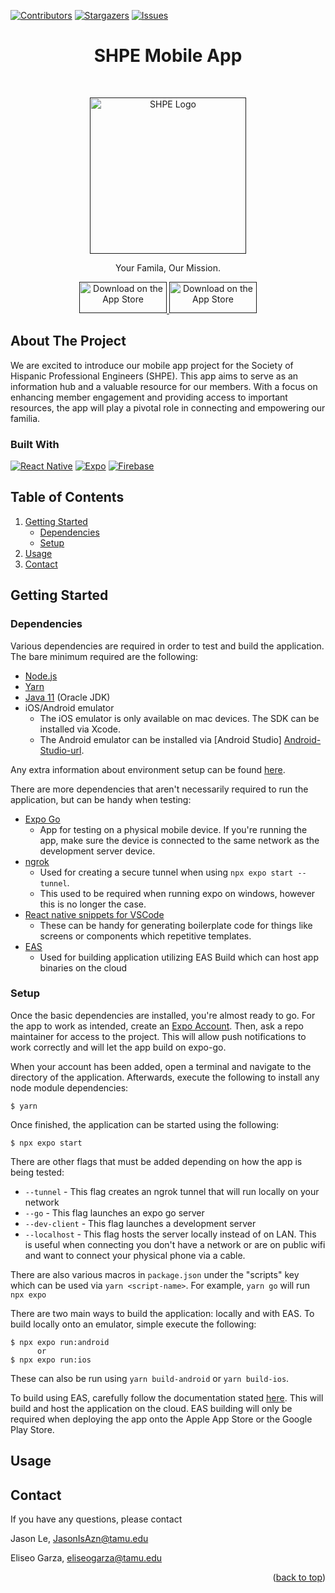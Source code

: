 <a id="readme-top"></a>

[![Contributors][contributors-shield]][contributors-url]
[![Stargazers][stars-shield]][stars-url]
[![Issues][issues-shield]][issues-url]

<h1 align="center"> SHPE Mobile App</h1> <br>
<p align="center">
  <a href="">
    <img alt="SHPE Logo" title="SHPE" src="https://shpe.engr.ucr.edu/sites/default/files/styles/form_preview/public/SHPE_logo_IconOnly_FullColor-RGB_0.png?itok=_YzN6NAC" width="250">
  </a>
</p>

<p align="center">
  Your Famila, Our Mission.
</p>

<p align="center">
  <a href="">
    <img alt="Download on the App Store" title="App Store" src="https://logos-world.net/wp-content/uploads/2021/02/App-Store-Symbol.png" width="140" height="50">
  </a>
  <a href="">
    <img alt="Download on the App Store" title="Play Store" src="https://cdn.freebiesupply.com/logos/large/2x/google-play-badge-logo-png-transparent.png" width="140" height="50">
  </a>
</p>

## About The Project

We are excited to introduce our mobile app project for the Society of Hispanic Professional Engineers (SHPE). This app aims to serve as an information hub and a valuable resource for our members. With a focus on enhancing member engagement and providing access to important resources, the app will play a pivotal role in connecting and empowering our familia.

### Built With

[![React Native](https://img.shields.io/badge/react_native-%2320232a.svg?style=for-the-badge&logo=react&logoColor=%2361DAFB)][React-Native-url] [![Expo](https://img.shields.io/badge/expo-1C1E24?style=for-the-badge&logo=expo&logoColor=#D04A37)][Expo-url] [![Firebase](https://img.shields.io/badge/Firebase-039BE5?style=for-the-badge&logo=Firebase&logoColor=white)][Firebase-url] 

## Table of Contents

1. [Getting Started](#getting-started)
   - [Dependencies](#dependencies)
   - [Setup](#setup)
2. [Usage](#usage)
3. [Contact](#contact)

## Getting Started

### Dependencies

Various dependencies are required in order to test and build the application. The bare minimum required are the following:

- [Node.js][Node-url]
- [Yarn][Yarn-url]
- [Java 11][Java-url] (Oracle JDK)
- iOS/Android emulator
  - The iOS emulator is only available on mac devices. The SDK can be installed via Xcode.
  - The Android emulator can be installed via [Android Studio] [Android-Studio-url].

Any extra information about environment setup can be found [here](https://reactnative.dev/docs/environment-setup).

There are more dependencies that aren't necessarily required to run the application, but can be handy when testing:

- [Expo Go][Expo-Go-url]
  - App for testing on a physical mobile device. If you're running the app, make sure the device is connected to the same network as the development server device.
- [ngrok][ngrok-url]
  - Used for creating a secure tunnel when using `npx expo start --tunnel`.
  - This used to be required when running expo on windows, however this is no longer the case.
- [React native snippets for VSCode][React-Native-Snippets-url]
  - These can be handy for generating boilerplate code for things like screens or components which repetitive templates.
- [EAS][EAS-url]
  - Used for building application utilizing EAS Build which can host app binaries on the cloud

### Setup

Once the basic dependencies are installed, you're almost ready to go. For the app to work as intended, create an [Expo Account][Expo-url]. Then, ask a repo maintainer for access to the project. This will allow push notifications to work correctly and will let the app build on expo-go.

When your account has been added, open a terminal and navigate to the directory of the application. Afterwards, execute the following to install any node module dependencies:

```
$ yarn
```

Once finished, the application can be started using the following:

```
$ npx expo start
```

There are other flags that must be added depending on how the app is being tested:

- `--tunnel` - This flag creates an ngrok tunnel that will run locally on your network
- `--go` - This flag launches an expo go server
- `--dev-client` - This flag launches a development server
- `--localhost` - This flag hosts the server locally instead of on LAN. This is useful when connecting you don't have a network or are on public wifi and want to connect your physical phone via a cable.

There are also various macros in `package.json` under the "scripts" key which can be used via `yarn <script-name>`. For example, `yarn go` will run `npx expo `

There are two main ways to build the application: locally and with EAS. To build locally onto an emulator, simple execute the following:

```
$ npx expo run:android
      or
$ npx expo run:ios
```

These can also be run using `yarn build-android` or `yarn build-ios`.

To build using EAS, carefully follow the documentation stated [here][EAS-url]. This will build and host the application on the cloud. EAS building will only be required when deploying the app onto the Apple App Store or the Google Play Store.

## Usage

## Contact

If you have any questions, please contact

Jason Le, JasonIsAzn@tamu.edu

Eliseo Garza, eliseogarza@tamu.edu

<p align="right">(<a href="#readme-top">back to top</a>)</p>

[contributors-shield]: https://img.shields.io/github/contributors/github_username/repo_name.svg?style=for-the-badge
[contributors-url]: https://github.com/TAMUSHPE/MobileApp/graphs/contributors
[stars-shield]: https://img.shields.io/github/stars/github_username/repo_name.svg?style=for-the-badge
[stars-url]: https://github.com/TAMUSHPE/MobileApp/stargazers
[issues-shield]: https://img.shields.io/github/issues/github_username/repo_name.svg?style=for-the-badge
[issues-url]: https://github.com/TAMUSHPE/MobileApp/issues
[linkedin-shield]: https://img.shields.io/badge/-LinkedIn-black.svg?style=for-the-badge&logo=linkedin&colorB=555
[linkedin-url]: https://linkedin.com/in/linkedin_username
[product-screenshot]: images/screenshot.png
[Next.js]: https://img.shields.io/badge/next.js-000000?style=for-the-badge&logo=nextdotjs&logoColor=white
[Next-url]: https://nextjs.org/
[React.js-badge]: https://img.shields.io/badge/React-20232A?style=for-the-badge&logo=react&logoColor=61DAFB
[React-url]: https://reactjs.org/
[Vue.js]: https://img.shields.io/badge/Vue.js-35495E?style=for-the-badge&logo=vuedotjs&logoColor=4FC08D
[Vue-url]: https://vuejs.org/
[Angular.io]: https://img.shields.io/badge/Angular-DD0031?style=for-the-badge&logo=angular&logoColor=white
[Angular-url]: https://angular.io/
[Svelte.dev]: https://img.shields.io/badge/Svelte-4A4A55?style=for-the-badge&logo=svelte&logoColor=FF3E00
[Svelte-url]: https://svelte.dev/
[Laravel.com]: https://img.shields.io/badge/Laravel-FF2D20?style=for-the-badge&logo=laravel&logoColor=white
[Laravel-url]: https://laravel.com
[Bootstrap.com]: https://img.shields.io/badge/Bootstrap-563D7C?style=for-the-badge&logo=bootstrap&logoColor=white
[Bootstrap-url]: https://getbootstrap.com
[JQuery.com]: https://img.shields.io/badge/jQuery-0769AD?style=for-the-badge&logo=jquery&logoColor=white
[JQuery-url]: https://jquery.com
[Node-url]: https://nodejs.org/en/download
[Yarn-url]: https://classic.yarnpkg.com/lang/en/docs/install/#windows-stable
[ngrok-url]: https://ngrok.com/download
[Android-Studio-url]: https://developer.android.com/studio?gclid=CjwKCAjwkeqkBhAnEiwA5U-uM4C0y7a37MdCipZw33fmboKRKOAS8vgwCoPiRKLnEsEbUB2qRpS1YBoCBAcQAvD_BwE&gclsrc=aw.ds
[React-Native-Snippets-url]: https://marketplace.visualstudio.com/items?itemName=dsznajder.es7-react-js-snippets
[Expo-url]: https://expo.dev/
[Expo-Go-url]: https://expo.dev/client
[Java-url]: https://www.oracle.com/java/technologies/downloads/#java11
[EAS-url]: https://docs.expo.dev/build/introduction/
[Firebase-url]: https://firebase.google.com/
[React-Native-url]: https://reactnative.dev/
